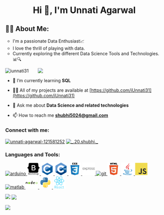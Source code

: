 <h1 align="center">Hi 👋, I'm Unnati Agarwal</h1>

<h2>👨‍💻 About Me:</h2>
<ul type="circle">
  <li>I'm a passionate Data Enthusiast📈</li>
  <li>I love the thrill of playing with data.</li>
  <li>Currently exploring the different Data Science Tools and Technologies. 📊🔍</li>
 </ul>
 
<img src="https://i.pinimg.com/originals/fc/71/63/fc71635c7f1b09ed30413f59bb749582.gif" width="400px" align ="right">
<p align="left"> <img src="https://komarev.com/ghpvc/?username=iunnati31&label=Profile%20views&color=0e75b6&style=flat" alt="iunnati31" /> </p>

- 🌱 I’m currently learning **SQL**

- 👨‍💻 All of my projects are available at [https://github.com/iUnnati31](https://github.com/iUnnati31)

- 💬 Ask me about **Data Science and related technologies**

- 📫 How to reach me **shubhi5024@gmail.com**

<h3 align="left">Connect with me:</h3>
<p align="left">
<a href="https://linkedin.com/in/unnati-agarwal-121581252" target="blank"><img align="center" src="https://raw.githubusercontent.com/rahuldkjain/github-profile-readme-generator/master/src/images/icons/Social/linked-in-alt.svg" alt="unnati-agarwal-121581252" height="30" width="40" /></a>
<a href="https://instagram.com/_.20.shubhi._" target="blank"><img align="center" src="https://raw.githubusercontent.com/rahuldkjain/github-profile-readme-generator/master/src/images/icons/Social/instagram.svg" alt="_.20.shubhi._" height="30" width="40" /></a>
</p>

<h3 align="left">Languages and Tools:</h3>
<p align="left"> <a href="https://www.arduino.cc/" target="_blank" rel="noreferrer"> <img src="https://cdn.worldvectorlogo.com/logos/arduino-1.svg" alt="arduino" width="40" height="40"/> </a> <a href="https://getbootstrap.com" target="_blank" rel="noreferrer"> <img src="https://raw.githubusercontent.com/devicons/devicon/master/icons/bootstrap/bootstrap-plain-wordmark.svg" alt="bootstrap" width="40" height="40"/> </a> <a href="https://www.cprogramming.com/" target="_blank" rel="noreferrer"> <img src="https://raw.githubusercontent.com/devicons/devicon/master/icons/c/c-original.svg" alt="c" width="40" height="40"/> </a> <a href="https://www.w3schools.com/cpp/" target="_blank" rel="noreferrer"> <img src="https://raw.githubusercontent.com/devicons/devicon/master/icons/cplusplus/cplusplus-original.svg" alt="cplusplus" width="40" height="40"/> </a> <a href="https://www.w3schools.com/css/" target="_blank" rel="noreferrer"> <img src="https://raw.githubusercontent.com/devicons/devicon/master/icons/css3/css3-original-wordmark.svg" alt="css3" width="40" height="40"/> </a> <a href="https://expressjs.com" target="_blank" rel="noreferrer"> <img src="https://raw.githubusercontent.com/devicons/devicon/master/icons/express/express-original-wordmark.svg" alt="express" width="40" height="40"/> </a> <a href="https://git-scm.com/" target="_blank" rel="noreferrer"> <img src="https://www.vectorlogo.zone/logos/git-scm/git-scm-icon.svg" alt="git" width="40" height="40"/> </a> <a href="https://www.w3.org/html/" target="_blank" rel="noreferrer"> <img src="https://raw.githubusercontent.com/devicons/devicon/master/icons/html5/html5-original-wordmark.svg" alt="html5" width="40" height="40"/> </a> <a href="https://www.java.com" target="_blank" rel="noreferrer"> <img src="https://raw.githubusercontent.com/devicons/devicon/master/icons/java/java-original.svg" alt="java" width="40" height="40"/> </a> <a href="https://developer.mozilla.org/en-US/docs/Web/JavaScript" target="_blank" rel="noreferrer"> <img src="https://raw.githubusercontent.com/devicons/devicon/master/icons/javascript/javascript-original.svg" alt="javascript" width="40" height="40"/> </a> <a href="https://www.mathworks.com/" target="_blank" rel="noreferrer"> <img src="https://upload.wikimedia.org/wikipedia/commons/2/21/Matlab_Logo.png" alt="matlab" width="40" height="40"/> </a> <a href="https://nodejs.org" target="_blank" rel="noreferrer"> <img src="https://raw.githubusercontent.com/devicons/devicon/master/icons/nodejs/nodejs-original-wordmark.svg" alt="nodejs" width="40" height="40"/> </a> <a href="https://www.python.org" target="_blank" rel="noreferrer"> <img src="https://raw.githubusercontent.com/devicons/devicon/master/icons/python/python-original.svg" alt="python" width="40" height="40"/> </a> <a href="https://reactjs.org/" target="_blank" rel="noreferrer"> <img src="https://raw.githubusercontent.com/devicons/devicon/master/icons/react/react-original-wordmark.svg" alt="react" width="40" height="40"/> </a> </p>

<p><img align="left" src="https://github-readme-stats.vercel.app/api?username=iunnati31&theme=dark&show_icons=true&count_private=true" /></p>

<p>&nbsp;<img align="center" src="https://github-readme-stats.vercel.app/api/top-langs/?username=iunnati31&theme=dark&layout=compact" /></p>

<p><img align="center" src="https://github-readme-streak-stats.herokuapp.com/?user=iunnati31&amp;theme=dark" /></p>

